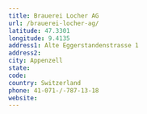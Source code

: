 ```yaml
---
title: Brauerei Locher AG
url: /brauerei-locher-ag/
latitude: 47.3301
longitude: 9.4135
address1: Alte Eggerstandenstrasse 1
address2: 
city: Appenzell
state: 
code: 
country: Switzerland
phone: 41-071-/-787-13-18
website: 
---
```


